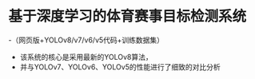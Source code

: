 # 基于深度学习的体育赛事目标检测系统
-（网页版+YOLOv8/v7/v6/v5代码+训练数据集）
- 该系统的核心是采用最新的YOLOv8算法，
- 并与YOLOv7、YOLOv6、YOLOv5的性能进行了细致的对比分析
